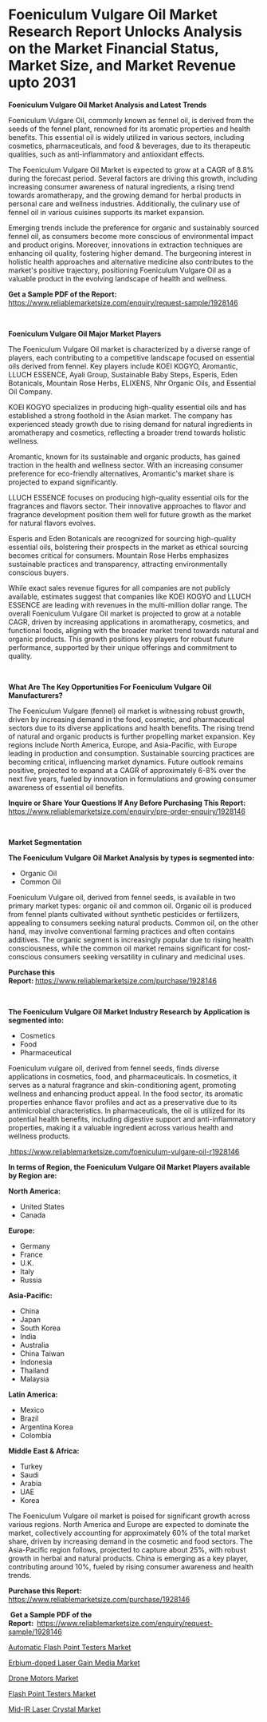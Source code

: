 <p><h1>Foeniculum Vulgare Oil Market Research Report Unlocks Analysis on the Market Financial Status, Market Size, and Market Revenue upto 2031</h1></p><p><strong>Foeniculum Vulgare Oil Market Analysis and Latest Trends</strong></p>
<p><p>Foeniculum Vulgare Oil, commonly known as fennel oil, is derived from the seeds of the fennel plant, renowned for its aromatic properties and health benefits. This essential oil is widely utilized in various sectors, including cosmetics, pharmaceuticals, and food & beverages, due to its therapeutic qualities, such as anti-inflammatory and antioxidant effects.</p><p>The Foeniculum Vulgare Oil Market is expected to grow at a CAGR of 8.8% during the forecast period. Several factors are driving this growth, including increasing consumer awareness of natural ingredients, a rising trend towards aromatherapy, and the growing demand for herbal products in personal care and wellness industries. Additionally, the culinary use of fennel oil in various cuisines supports its market expansion.</p><p>Emerging trends include the preference for organic and sustainably sourced fennel oil, as consumers become more conscious of environmental impact and product origins. Moreover, innovations in extraction techniques are enhancing oil quality, fostering higher demand. The burgeoning interest in holistic health approaches and alternative medicine also contributes to the market's positive trajectory, positioning Foeniculum Vulgare Oil as a valuable product in the evolving landscape of health and wellness.</p></p>
<p><strong>Get a Sample PDF of the Report:&nbsp;</strong> <a href="https://www.reliablemarketsize.com/enquiry/request-sample/1928146?utm_campaign=1550&utm_medium=2&utm_source=Github&utm_content=ia&utm_term=25102024&utm_id=foeniculum-vulgare-oil">https://www.reliablemarketsize.com/enquiry/request-sample/1928146</a></p>
<p>&nbsp;</p>
<p><strong>Foeniculum Vulgare Oil Major Market Players</strong></p>
<p><p>The Foeniculum Vulgare Oil market is characterized by a diverse range of players, each contributing to a competitive landscape focused on essential oils derived from fennel. Key players include KOEI KOGYO, Aromantic, LLUCH ESSENCE, Ayali Group, Sustainable Baby Steps, Esperis, Eden Botanicals, Mountain Rose Herbs, ELIXENS, Nhr Organic Oils, and Essential Oil Company.</p><p>KOEI KOGYO specializes in producing high-quality essential oils and has established a strong foothold in the Asian market. The company has experienced steady growth due to rising demand for natural ingredients in aromatherapy and cosmetics, reflecting a broader trend towards holistic wellness.</p><p>Aromantic, known for its sustainable and organic products, has gained traction in the health and wellness sector. With an increasing consumer preference for eco-friendly alternatives, Aromantic's market share is projected to expand significantly.</p><p>LLUCH ESSENCE focuses on producing high-quality essential oils for the fragrances and flavors sector. Their innovative approaches to flavor and fragrance development position them well for future growth as the market for natural flavors evolves.</p><p>Esperis and Eden Botanicals are recognized for sourcing high-quality essential oils, bolstering their prospects in the market as ethical sourcing becomes critical for consumers. Mountain Rose Herbs emphasizes sustainable practices and transparency, attracting environmentally conscious buyers.</p><p>While exact sales revenue figures for all companies are not publicly available, estimates suggest that companies like KOEI KOGYO and LLUCH ESSENCE are leading with revenues in the multi-million dollar range. The overall Foeniculum Vulgare Oil market is projected to grow at a notable CAGR, driven by increasing applications in aromatherapy, cosmetics, and functional foods, aligning with the broader market trend towards natural and organic products. This growth positions key players for robust future performance, supported by their unique offerings and commitment to quality.</p></p>
<p>&nbsp;</p>
<p><strong>What Are The Key Opportunities For Foeniculum Vulgare Oil Manufacturers?</strong></p>
<p><p>The Foeniculum Vulgare (fennel) oil market is witnessing robust growth, driven by increasing demand in the food, cosmetic, and pharmaceutical sectors due to its diverse applications and health benefits. The rising trend of natural and organic products is further propelling market expansion. Key regions include North America, Europe, and Asia-Pacific, with Europe leading in production and consumption. Sustainable sourcing practices are becoming critical, influencing market dynamics. Future outlook remains positive, projected to expand at a CAGR of approximately 6-8% over the next five years, fueled by innovation in formulations and growing consumer awareness of essential oil benefits.</p></p>
<p><strong>Inquire or Share Your Questions If Any Before Purchasing This Report:</strong> <a href="https://www.reliablemarketsize.com/enquiry/pre-order-enquiry/1928146?utm_campaign=1550&utm_medium=2&utm_source=Github&utm_content=ia&utm_term=25102024&utm_id=foeniculum-vulgare-oil">https://www.reliablemarketsize.com/enquiry/pre-order-enquiry/1928146</a></p>
<p>&nbsp;</p>
<p><strong>Market Segmentation</strong></p>
<p><strong>The Foeniculum Vulgare Oil Market Analysis by types is segmented into:</strong></p>
<p><ul><li>Organic Oil</li><li>Common Oil</li></ul></p>
<p><p>Foeniculum Vulgare oil, derived from fennel seeds, is available in two primary market types: organic oil and common oil. Organic oil is produced from fennel plants cultivated without synthetic pesticides or fertilizers, appealing to consumers seeking natural products. Common oil, on the other hand, may involve conventional farming practices and often contains additives. The organic segment is increasingly popular due to rising health consciousness, while the common oil market remains significant for cost-conscious consumers seeking versatility in culinary and medicinal uses.</p></p>
<p><strong>Purchase this Report:&nbsp;</strong><a href="https://www.reliablemarketsize.com/purchase/1928146?utm_campaign=1550&utm_medium=2&utm_source=Github&utm_content=ia&utm_term=25102024&utm_id=foeniculum-vulgare-oil">https://www.reliablemarketsize.com/purchase/1928146</a></p>
<p>&nbsp;</p>
<p><strong>The Foeniculum Vulgare Oil Market Industry Research by Application is segmented into:</strong></p>
<p><ul><li>Cosmetics</li><li>Food</li><li>Pharmaceutical</li></ul></p>
<p><p>Foeniculum vulgare oil, derived from fennel seeds, finds diverse applications in cosmetics, food, and pharmaceuticals. In cosmetics, it serves as a natural fragrance and skin-conditioning agent, promoting wellness and enhancing product appeal. In the food sector, its aromatic properties enhance flavor profiles and act as a preservative due to its antimicrobial characteristics. In pharmaceuticals, the oil is utilized for its potential health benefits, including digestive support and anti-inflammatory properties, making it a valuable ingredient across various health and wellness products.</p></p>
<p><a href="https://www.reliablemarketsize.com/foeniculum-vulgare-oil-r1928146?utm_campaign=1550&utm_medium=2&utm_source=Github&utm_content=ia&utm_term=25102024&utm_id=foeniculum-vulgare-oil">&nbsp;https://www.reliablemarketsize.com/foeniculum-vulgare-oil-r1928146</a></p>
<p><strong>In terms of Region, the Foeniculum Vulgare Oil Market Players available by Region are:</strong></p>
<p>
    <p> <strong> North America: </strong>
        <ul>
            <li>United States</li>
            <li>Canada</li>
        </ul>
        </p> 
    <p> <strong> Europe: </strong>
        <ul>
            <li>Germany</li>
            <li>France</li>
            <li>U.K.</li>
            <li>Italy</li>
            <li>Russia</li>
        </ul>
        </p> 
    <p> <strong> Asia-Pacific: </strong>
        <ul>
            <li>China</li>
            <li>Japan</li>
            <li>South Korea</li>
            <li>India</li>
            <li>Australia</li>
            <li>China Taiwan</li>
            <li>Indonesia</li>
            <li>Thailand</li>
            <li>Malaysia</li>
        </ul>
        </p> 
    <p> <strong> Latin America: </strong>
        <ul>
            <li>Mexico</li>
            <li>Brazil</li>
            <li>Argentina Korea</li>
            <li>Colombia</li>
        </ul>
        </p> 
    <p> <strong> Middle East & Africa: </strong>
        <ul>
            <li>Turkey</li>
            <li>Saudi</li>
            <li>Arabia</li>
            <li>UAE</li>
            <li>Korea</li>
        </ul>
    </p>
    </p>
<p><p>The Foeniculum Vulgare oil market is poised for significant growth across various regions. North America and Europe are expected to dominate the market, collectively accounting for approximately 60% of the total market share, driven by increasing demand in the cosmetic and food sectors. The Asia-Pacific region follows, projected to capture about 25%, with robust growth in herbal and natural products. China is emerging as a key player, contributing around 10%, fueled by rising consumer awareness and health trends.</p></p>
<p><strong>Purchase this Report: </strong><a href="https://www.reliablemarketsize.com/purchase/1928146?utm_campaign=1550&utm_medium=2&utm_source=Github&utm_content=ia&utm_term=25102024&utm_id=foeniculum-vulgare-oil">https://www.reliablemarketsize.com/purchase/1928146</a></p>
<p>&nbsp;<strong>Get a Sample PDF of the Report:&nbsp;&nbsp;</strong><a href="https://www.reliablemarketsize.com/enquiry/request-sample/1928146?utm_campaign=1550&utm_medium=2&utm_source=Github&utm_content=ia&utm_term=25102024&utm_id=foeniculum-vulgare-oil">https://www.reliablemarketsize.com/enquiry/request-sample/1928146</a></p>
<p><strong></strong></p>
<p><p><a href="https://github.com/princecrrt6i/Market-Research-Report-List-1/blob/main/automatic-flash-point-testers-market.md?utm_campaign=1550&utm_medium=2&utm_source=Github&utm_content=ia&utm_term=25102024&utm_id=foeniculum-vulgare-oil">Automatic Flash Point Testers Market</a></p><p><a href="https://www.linkedin.com/pulse/future-erbium-doped-laser-gain-media-market-global-forecast-ab1hc?utm_campaign=1550&utm_medium=2&utm_source=Github&utm_content=ia&utm_term=25102024&utm_id=foeniculum-vulgare-oil">Erbium-doped Laser Gain Media Market</a></p><p><a href="https://issuu.com/reportprime-2/docs/drone-motors-market-size-2030.pptx_e5c45510bd77b6?utm_campaign=1550&utm_medium=2&utm_source=Github&utm_content=ia&utm_term=25102024&utm_id=foeniculum-vulgare-oil">Drone Motors Market</a></p><p><a href="https://github.com/ChiragRp1/Market-Research-Report-List-6/blob/main/flash-point-testers-market.md?utm_campaign=1550&utm_medium=2&utm_source=Github&utm_content=ia&utm_term=25102024&utm_id=foeniculum-vulgare-oil">Flash Point Testers Market</a></p><p><a href="https://www.linkedin.com/pulse/mid-ir-laser-crystal-market-segmentation-applications-t45rc?utm_campaign=1550&utm_medium=2&utm_source=Github&utm_content=ia&utm_term=25102024&utm_id=foeniculum-vulgare-oil">Mid-IR Laser Crystal Market</a></p></p>